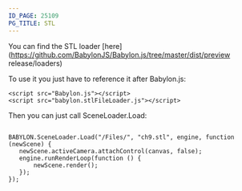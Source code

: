 ```yaml
---
ID_PAGE: 25109
PG_TITLE: STL
---
```

You can find the STL loader [here](https://github.com/BabylonJS/Babylon.js/tree/master/dist/preview release/loaders)

To use it you just have to reference it after Babylon.js:


```
<script src="Babylon.js"></script>
<script src="babylon.stlFileLoader.js"></script>
```

Then you can just call SceneLoader.Load:

```

BABYLON.SceneLoader.Load("/Files/", "ch9.stl", engine, function (newScene) {
   newScene.activeCamera.attachControl(canvas, false);
   engine.runRenderLoop(function () {
       newScene.render();
   });
});

```
